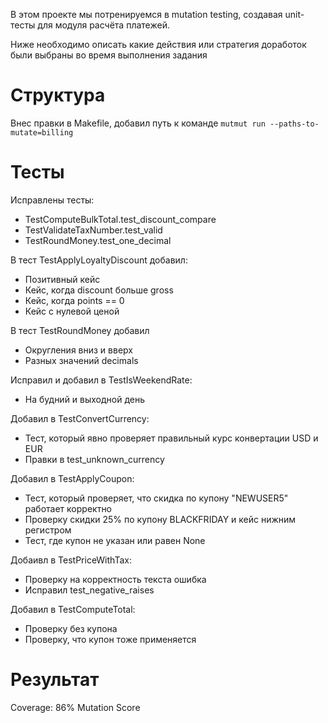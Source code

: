 В этом проекте мы потренируемся в mutation testing, создавая unit-тесты
для модуля расчёта платежей.

Ниже необходимо описать какие действия или стратегия доработок были выбраны во время выполнения задания

# Структура
Внес правки в Makefile, добавил путь к команде ```mutmut run --paths-to-mutate=billing```

# Тесты
Исправлены тесты:
- TestComputeBulkTotal.test_discount_compare
- TestValidateTaxNumber.test_valid
- TestRoundMoney.test_one_decimal

В тест TestApplyLoyaltyDiscount добавил:
- Позитивный кейс
- Кейс, когда discount больше gross
- Кейс, когда points == 0
- Кейс с нулевой ценой

В тест TestRoundMoney добавил
- Округления вниз и вверх
- Разных значений decimals

Исправил и добавил в TestIsWeekendRate:
- На будний и выходной день

Добавил в TestConvertCurrency:
- Тест, который явно проверяет правильный курс конвертации USD и EUR
- Правки в test_unknown_currency

Добавил в TestApplyCoupon:
- Тест, который проверяет, что скидка по купону "NEWUSER5" работает корректно
- Проверку скидки 25% по купону BLACKFRIDAY и кейс нижним регистром
- Тест, где купон не указан или равен None

Добаивл в TestPriceWithTax:
- Проверку на корректность текста ошибка
- Исправил test_negative_raises

Добавил в TestComputeTotal:
- Проверку без купона
- Проверку, что купон тоже применяется

# Результат
Coverage: 86%
Mutation Score